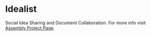 Idealist
========

Social Idea Sharing and Document Collaboration.
For more info visit [Assembly Project Page](https://assembly.com/idealist).
